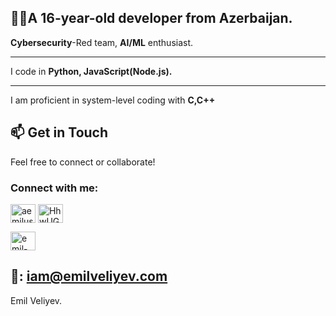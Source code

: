 ## 🧑‍💻A 16-year-old developer from Azerbaijan.

**Cybersecurity**-Red team, **AI/ML** enthusiast.

---

I code in **Python, JavaScript(Node.js).**

---

I am proficient in system-level coding with **C,C++**

## 📫 Get in Touch

Feel free to connect or collaborate!

<h3 align="left">Connect with me:</h3>
<p align="left">
<a href="https://instagram.com/aemilusv" target="blank"><img align="center" src="https://raw.githubusercontent.com/rahuldkjain/github-profile-readme-generator/master/src/images/icons/Social/instagram.svg" alt="aemilusv" height="30" width="40" /></a>
<a href="https://discord.gg/HhwUGB6n" target="blank"><img align="center" src="https://raw.githubusercontent.com/rahuldkjain/github-profile-readme-generator/master/src/images/icons/Social/discord.svg" alt="HhwUGB6n" height="30" width="40" /></a>
</p>
<p align="left">
<a href="https://linkedin.com/in/emil-v-617303375" target="blank"><img align="center" src="https://raw.githubusercontent.com/rahuldkjain/github-profile-readme-generator/master/src/images/icons/Social/linked-in-alt.svg" alt="emil-v-617303375" height="30" width="40" /></a>
</p>

**📨: iam@emilveliyev.com**
---

Emil Veliyev.
